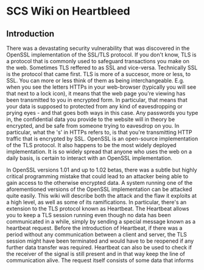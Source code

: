 # SCS Wiki on Heartbleed

## Introduction

There was a devastating security vulnerability that was discovered in the OpenSSL implementation of the SSL/TLS protocol. If you don't know, TLS is a protocol that is commonly used to safeguard transactions you make on the web. Sometimes TLS reffered to as SSL and vice-versa. Technically SSL is the protocol that came first. TLS is more of a succesor, more or less, to SSL. You can more or less think of them as being interchangeable. E.g. when you see the letters HTTPs in your web-browser (typically you will see that next to a lock icon), it means that the web page you're viewing has been transmitted to you in encrypted form. In particular, that means that your data is supposed to protected from any kind of eavesdropping or prying eyes - and that goes both ways in this case. Any passwords you type in, the confidential data you provide to the website will in theory be encrypted, and be safe from someone trying to eavesdrop on you. In particular, what the 's' in HTTPs refers to, is that you're transmitting HTTP traffic that is encrypted by SSL. OpenSSL is an open-source implementation of the TLS protocol. It also happens to be the most widely deployed implementation. It is so widely spread that anyone who uses the web on a daily basis, is certain to interact with an OpenSSL implementation.

In OpenSSL versions 1.01 and up to 1.02 betas, there was a subtle but highly critical programming mistake that could lead to an attacker being able to gain access to the otherwise encrypted data. A system running one of the aforementioned versions of the OpenSSL implementation can be attacked quite easily. This wiki will describe both the attack and the flaw it exploits at a high level, as well as some of its ramifications. In particular, there's an extension to the TLS protocol known as Heartbeat. The Heartbeat allows you to keep a TLS session running even though no data has been communicated in a while, simply by sending a special message known as a heartbeat request. Before the introduction of Heartbeat, if there was a period without any communication between a client and server, the TLS session might have been terminated and would have to be reopened if any further data transfer was required. Heartbeat can also be used to check if the receiver of the signal is still present and in that way keep the line of communication alive. The request itself consists of some data that informs 
